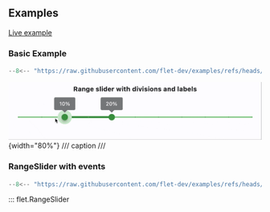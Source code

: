 ## Examples

[Live example](https://flet-controls-gallery.fly.dev/input/rangeslider)

### Basic Example

```python
--8<-- "https://raw.githubusercontent.com/flet-dev/examples/refs/heads/v1-docs/python/controls/range-slider/basic.py"
```

![basic](https://raw.githubusercontent.com/flet-dev/examples/v1-docs/python/controls/range-slider/media/basic.gif){width="80%"}
/// caption
///

### RangeSlider with events

```python
--8<-- "https://raw.githubusercontent.com/flet-dev/examples/refs/heads/v1-docs/python/controls/range-slider/handling-change-events.py"
```

::: flet.RangeSlider
